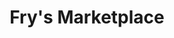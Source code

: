 ---
title: "Fry's Marketplace"
url: /gilbert/frys-marketplace-east-williams-field-road/
shop: supermarket
---